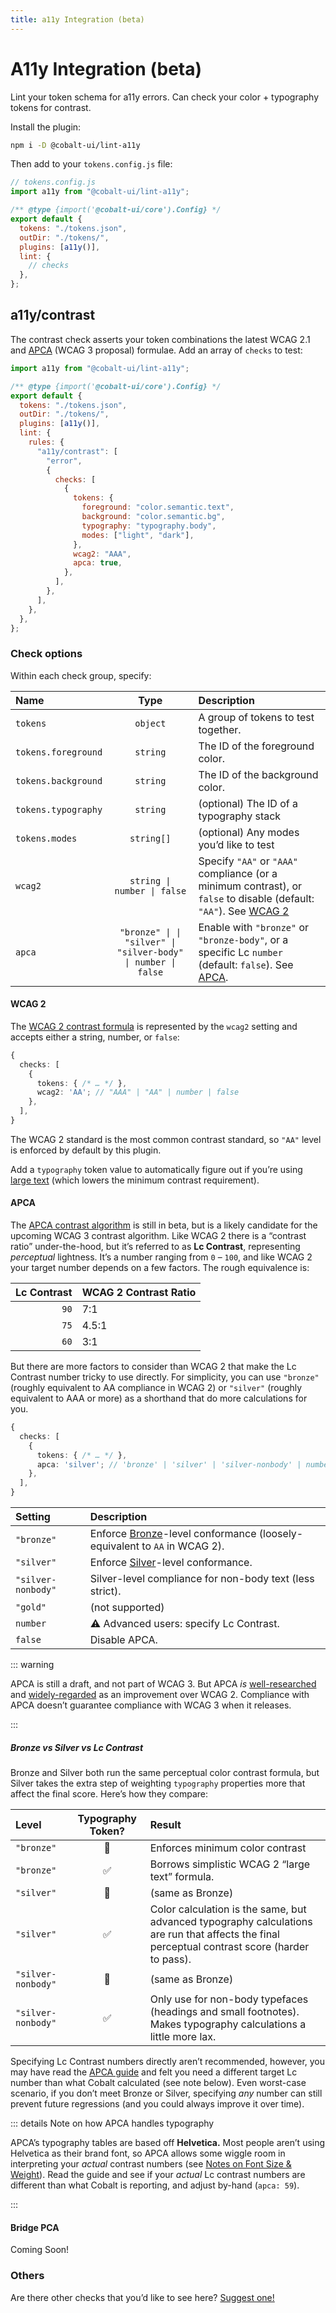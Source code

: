```yaml
---
title: a11y Integration (beta)
---
```


# A11y Integration (beta)

Lint your token schema for a11y errors. Can check your color + typography tokens for contrast.

Install the plugin:

```sh
npm i -D @cobalt-ui/lint-a11y
```

Then add to your `tokens.config.js` file:

```js
// tokens.config.js
import a11y from "@cobalt-ui/lint-a11y";

/** @type {import('@cobalt-ui/core').Config} */
export default {
  tokens: "./tokens.json",
  outDir: "./tokens/",
  plugins: [a11y()],
  lint: {
    // checks
  },
};
```

## a11y/contrast

The contrast check asserts your token combinations the latest WCAG 2.1 and [APCA](https://www.myndex.com/APCA/) (WCAG 3 proposal) formulae. Add an array of `checks` to test:

```js
import a11y from "@cobalt-ui/lint-a11y";

/** @type {import('@cobalt-ui/core').Config} */
export default {
  tokens: "./tokens.json",
  outDir: "./tokens/",
  plugins: [a11y()],
  lint: {
    rules: {
      "a11y/contrast": [
        "error",
        {
          checks: [
            {
              tokens: {
                foreground: "color.semantic.text",
                background: "color.semantic.bg",
                typography: "typography.body",
                modes: ["light", "dark"],
              },
              wcag2: "AAA",
              apca: true,
            },
          ],
        },
      ],
    },
  },
};
```

### Check options

Within each check group, specify:

| Name                |                             Type                              | Description                                                                                                                  |
| :------------------ | :-----------------------------------------------------------: | :--------------------------------------------------------------------------------------------------------------------------- |
| `tokens`            |                           `object`                            | A group of tokens to test together.                                                                                          |
| `tokens.foreground` |                           `string`                            | The ID of the foreground color.                                                                                              |
| `tokens.background` |                           `string`                            | The ID of the background color.                                                                                              |
| `tokens.typography` |                           `string`                            | (optional) The ID of a typography stack                                                                                      |
| `tokens.modes`      |                          `string[]`                           | (optional) Any modes you’d like to test                                                                                      |
| `wcag2`             |                  `string \| number \| false`                  | Specify `"AA"` or `"AAA"` compliance (or a minimum contrast), or `false` to disable (default: `"AA"`). See [WCAG 2](#wcag-2) |
| `apca`              | `"bronze" \| \| "silver" \| "silver-body" \| number \| false` | Enable with `"bronze"` or `"bronze-body"`, or a specific Lc `number` (default: `false`). See [APCA](#apca).                  |

#### WCAG 2

The [WCAG 2 contrast formula](https://www.w3.org/WAI/WCAG21/Understanding/contrast-minimum) is represented by the `wcag2` setting and accepts either a string, number, or `false`:

```ts
{
  checks: [
    {
      tokens: { /* … */ },
      wcag2: 'AA'; // "AAA" | "AA" | number | false
    },
  ],
}
```

The WCAG 2 standard is the most common contrast standard, so `"AA"` level is enforced by default by this plugin.

Add a `typography` token value to automatically figure out if you’re using [large text](https://www.w3.org/WAI/WCAG21/Understanding/contrast-minimum#dfn-large-scale) (which lowers the minimum contrast requirement).

#### APCA

The [APCA contrast algorithm](https://www.myndex.com/APCA/) is still in beta, but is a likely candidate for the upcoming WCAG 3 contrast algorithm. Like WCAG 2 there is a “contrast ratio” under-the-hood, but it’s referred to as **Lc Contrast**, representing _perceptual_ lightness. It’s a number ranging from `0` – `100`, and like WCAG 2 your target number depends on a few factors. The rough equivalence is:

| Lc Contrast | WCAG 2 Contrast Ratio |
| ----------: | :-------------------- |
|        `90` | 7:1                   |
|        `75` | 4.5:1                 |
|        `60` | 3:1                   |

But there are more factors to consider than WCAG 2 that make the Lc Contrast number tricky to use directly. For simplicity, you can use `"bronze"` (roughly equivalent to AA compliance in WCAG 2) or `"silver"` (roughly equivalent to AAA or more) as a shorthand that do more calculations for you.

```ts
{
  checks: [
    {
      tokens: { /* … */ },
      apca: 'silver'; // 'bronze' | 'silver' | 'silver-nonbody' | number | false
    },
  ],
}
```

| Setting            | Description                                                                                                     |
| :----------------- | :-------------------------------------------------------------------------------------------------------------- |
| `"bronze"`         | Enforce [Bronze](https://www.myndex.com/APCA/#Silver)-level conformance (loosely-equivalent to `AA` in WCAG 2). |
| `"silver"`         | Enforce [Silver](https://www.myndex.com/APCA/#Silver)-level conformance.                                        |
| `"silver-nonbody"` | Silver-level compliance for non-body text (less strict).                                                        |
| `"gold"`           | (not supported)                                                                                                 |
| `number`           | ⚠️ Advanced users: specify Lc Contrast.                                                                         |
| `false`            | Disable APCA.                                                                                                   |

::: warning

APCA is still a draft, and not part of WCAG 3. But APCA _is_ [well-researched](https://github.com/Myndex/SAPC-APCA?tab=readme-ov-file) and [widely-regarded](https://evilmartians.com/opensource/polychrom) as an improvement over WCAG 2. Compliance with APCA doesn’t guarantee compliance with WCAG 3 when it releases.

:::

##### Bronze vs Silver vs Lc Contrast

Bronze and Silver both run the same perceptual color contrast formula, but Silver takes the extra step of weighting `typography` properties more that affect the final score. Here’s how they compare:

| Level              | Typography Token? | Result                                                                                                                                         |
| :----------------- | :---------------: | :--------------------------------------------------------------------------------------------------------------------------------------------- |
| `"bronze"`         |        🚫         | Enforces minimum color contrast                                                                                                                |
| `"bronze"`         |        ✅         | Borrows simplistic WCAG 2 “large text” formula.                                                                                                |
| `"silver"`         |        🚫         | (same as Bronze)                                                                                                                               |
| `"silver"`         |        ✅         | Color calculation is the same, but advanced typography calculations are run that affects the final perceptual contrast score (harder to pass). |
| `"silver-nonbody"` |        🚫         | (same as Bronze)                                                                                                                               |
| `"silver-nonbody"` |        ✅         | Only use for non-body typefaces (headings and small footnotes). Makes typography calculations a little more lax.                               |

Specifying Lc Contrast numbers directly aren’t recommended, however, you may have read the [APCA guide](https://www.myndex.com/APCA/) and felt you need a different target Lc number than what Cobalt calculated (see note below). Even worst-case scenario, if you don’t meet Bronze or Silver, specifying _any_ number can still prevent future regressions (and you could always improve it over time).

::: details Note on how APCA handles typography

APCA’s typography tables are based off **Helvetica.** Most people aren’t using Helvetica as their brand font, so APCA allows some wiggle room in interpreting your _actual_ contrast numbers (see [Notes on Font Size & Weight](https://www.myndex.com/APCA/)). Read the guide and see if your _actual_ Lc contrast numbers are different than what Cobalt is reporting, and adjust by-hand (`apca: 59`).

:::

#### Bridge PCA

Coming Soon!

### Others

Are there other checks that you’d like to see here? [Suggest one!](https://github.com/drwpow/cobalt-ui/issues)
